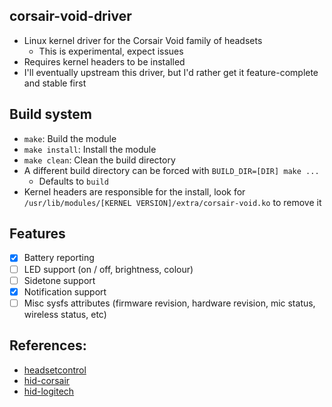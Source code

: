 ## corsair-void-driver
  - Linux kernel driver for the Corsair Void family of headsets
    - This is experimental, expect issues
  - Requires kernel headers to be installed
  - I'll eventually upstream this driver, but I'd rather get it feature-complete and stable first

## Build system
  - `make`: Build the module
  - `make install`: Install the module
  - `make clean`: Clean the build directory
  - A different build directory can be forced with `BUILD_DIR=[DIR] make ...`
    - Defaults to `build`
  - Kernel headers are responsible for the install, look for `/usr/lib/modules/[KERNEL VERSION]/extra/corsair-void.ko` to remove it

## Features
  - [x] Battery reporting
  - [ ] LED support (on / off, brightness, colour)
  - [ ] Sidetone support
  - [x] Notification support
  - [ ] Misc sysfs attributes (firmware revision, hardware revision, mic status, wireless status, etc)

## References:
  - [headsetcontrol](https://github.com/Sapd/HeadsetControl/blob/master/src/devices/corsair_void.c)
  - [hid-corsair](https://git.kernel.org/pub/scm/linux/kernel/git/torvalds/linux.git/tree/drivers/hid/hid-corsair.c)
  - [hid-logitech](https://git.kernel.org/pub/scm/linux/kernel/git/torvalds/linux.git/tree/drivers/hid/hid-logitech-hidpp.c)
